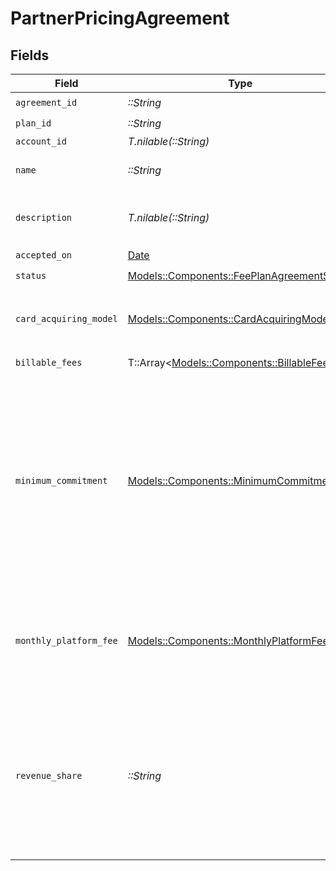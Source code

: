 # PartnerPricingAgreement


## Fields

| Field                                                                                                                                               | Type                                                                                                                                                | Required                                                                                                                                            | Description                                                                                                                                         | Example                                                                                                                                             |
| --------------------------------------------------------------------------------------------------------------------------------------------------- | --------------------------------------------------------------------------------------------------------------------------------------------------- | --------------------------------------------------------------------------------------------------------------------------------------------------- | --------------------------------------------------------------------------------------------------------------------------------------------------- | --------------------------------------------------------------------------------------------------------------------------------------------------- |
| `agreement_id`                                                                                                                                      | *::String*                                                                                                                                          | :heavy_check_mark:                                                                                                                                  | N/A                                                                                                                                                 |                                                                                                                                                     |
| `plan_id`                                                                                                                                           | *::String*                                                                                                                                          | :heavy_check_mark:                                                                                                                                  | N/A                                                                                                                                                 |                                                                                                                                                     |
| `account_id`                                                                                                                                        | *T.nilable(::String)*                                                                                                                               | :heavy_minus_sign:                                                                                                                                  | N/A                                                                                                                                                 |                                                                                                                                                     |
| `name`                                                                                                                                              | *::String*                                                                                                                                          | :heavy_check_mark:                                                                                                                                  | The name of the agreement.                                                                                                                          |                                                                                                                                                     |
| `description`                                                                                                                                       | *T.nilable(::String)*                                                                                                                               | :heavy_minus_sign:                                                                                                                                  | The description of the agreement.                                                                                                                   |                                                                                                                                                     |
| `accepted_on`                                                                                                                                       | [Date](https://ruby-doc.org/stdlib-2.6.1/libdoc/date/rdoc/Date.html)                                                                                | :heavy_check_mark:                                                                                                                                  | N/A                                                                                                                                                 |                                                                                                                                                     |
| `status`                                                                                                                                            | [Models::Components::FeePlanAgreementStatus](../../models/shared/feeplanagreementstatus.md)                                                         | :heavy_check_mark:                                                                                                                                  | N/A                                                                                                                                                 |                                                                                                                                                     |
| `card_acquiring_model`                                                                                                                              | [Models::Components::CardAcquiringModel](../../models/shared/cardacquiringmodel.md)                                                                 | :heavy_check_mark:                                                                                                                                  | Specifies the card processing pricing model                                                                                                         |                                                                                                                                                     |
| `billable_fees`                                                                                                                                     | T::Array<[Models::Components::BillableFee](../../models/shared/billablefee.md)>                                                                     | :heavy_check_mark:                                                                                                                                  | N/A                                                                                                                                                 |                                                                                                                                                     |
| `minimum_commitment`                                                                                                                                | [Models::Components::MinimumCommitment](../../models/shared/minimumcommitment.md)                                                                   | :heavy_check_mark:                                                                                                                                  | The minimum spending amount that must be met in the billing period. If actual usage is below the minimum amount, account is charged the difference. |                                                                                                                                                     |
| `monthly_platform_fee`                                                                                                                              | [Models::Components::MonthlyPlatformFee](../../models/shared/monthlyplatformfee.md)                                                                 | :heavy_check_mark:                                                                                                                                  | Fixed recurring amount paid in the billing period regardless of usage.                                                                              |                                                                                                                                                     |
| `revenue_share`                                                                                                                                     | *::String*                                                                                                                                          | :heavy_check_mark:                                                                                                                                  |   The decimal-formatted numerical string of the revenue split for partner.<br/>  <br/>  For example, 2.25% is '2.25'.                               | 2.25                                                                                                                                                |